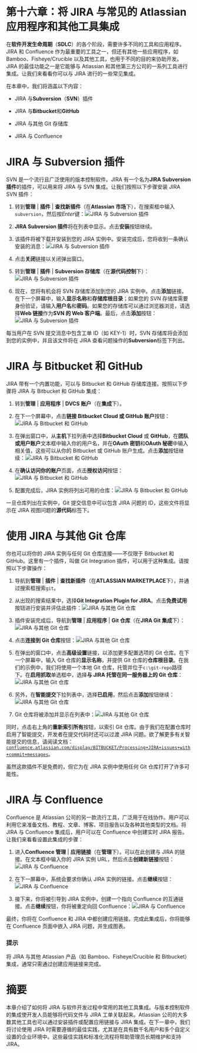 # 第十六章：将 JIRA 与常见的 Atlassian 应用程序和其他工具集成

在**软件开发生命周期**（**SDLC**）的各个阶段，需要许多不同的工具和应用程序。JIRA 和 Confluence 作为最重要的工具之一，但还有其他一些应用程序，如 Bamboo、Fisheye/Crucible 以及其他工具，也用于不同的目的来协助开发。JIRA 的最佳功能之一是它能够与 Atlassian 和其他第三方公司的一系列工具进行集成。让我们来看看你可以与 JIRA 进行的一些常见集成。

在本章中，我们将涵盖以下内容：

+   JIRA 与**Subversion**（**SVN**）插件

+   JIRA 与**Bitbucket**和**GitHub**

+   JIRA 与其他 Git 存储库

+   JIRA 与 Confluence

# JIRA 与 Subversion 插件

SVN 是一个流行且广泛使用的版本控制软件。JIRA 有一个名为**JIRA Subversion 插件**的插件，可以用来将 JIRA 与 SVN 集成。让我们按照以下步骤安装 JIRA SVN 插件：

1.  转到**管理** | **插件** | **查找新插件**（在**Atlassian 市场**下），在搜索框中输入`subversion`，然后按*Enter*键：![JIRA 与 Subversion 插件](img/image_16_001.jpg)

1.  **JIRA Subversion 插件**将在列表中显示。点击**安装**按钮继续。

1.  该插件将被下载并安装到您的 JIRA 实例中。安装完成后，您将收到一条确认安装的消息：![JIRA 与 Subversion 插件](img/image_16_002.jpg)

1.  点击**关闭**链接以关闭弹出窗口。

1.  转到**管理** | **插件** | **Subversion 存储库**（在**源代码控制**下）：![JIRA 与 Subversion 插件](img/image_16_003.jpg)

1.  现在，您将有机会将 SVN 存储库添加到您的 JIRA 实例中。点击**添加**链接。在下一个屏幕中，输入**显示名称**和**存储库根目录**；如果您的 SVN 存储库需要身份验证，请输入**用户名**和**密码**。如果您的存储库可以通过浏览器浏览，请选择**Web 链接**作为**SVN 的 Web 客户端**。最后，点击**添加**按钮：![JIRA 与 Subversion 插件](img/image_16_004.jpg)

每当用户在 SVN 提交消息中包含工单 ID（如 KEY-1）时，SVN 存储库将会添加到您的实例中，并且该文件将在 JIRA 查看问题操作的**Subversion**标签下列出。

# JIRA 与 Bitbucket 和 GitHub

JIRA 带有一个内置功能，可以与 Bitbucket 和 GitHub 存储库连接。按照以下步骤将 JIRA 与 Bitbucket 和 GitHub 集成：

1.  转到**管理** | **应用程序** | **DVCS 账户**（在**集成**下）。

1.  在下一个屏幕中，点击**链接 Bitbucket Cloud 或 GitHub 账户**按钮：![JIRA 与 Bitbucket 和 GitHub](img/image_16_005.jpg)

1.  在弹出窗口中，从**主机**下拉列表中选择**Bitbucket Cloud** 或 **GitHub**，在**团队或用户账户**文本框中输入你的用户名，并在**OAuth 密钥**和**OAuth 秘密**中输入相关值，这些可以从你的 Bitbucket 或 GitHub 账户生成。点击**添加**按钮继续：![JIRA 与 Bitbucket 和 GitHub](img/image_16_006.jpg)

1.  在**确认访问你的账户**页面，点击**授权访问**按钮：![JIRA 与 Bitbucket 和 GitHub](img/image_16_007.jpg)

1.  配置完成后，JIRA 实例将列出可用的仓库：![JIRA 与 Bitbucket 和 GitHub](img/image_16_008.jpg)

一旦仓库列出在实例中，Git 提交信息中可以包含 JIRA 问题的 ID，这些文件将显示在 JIRA 视图问题的**源代码**标签下。

# 使用 JIRA 与其他 Git 仓库

你也可以将你的 JIRA 实例与任何 Git 仓库连接——不仅限于 Bitbucket 和 GitHub。这里有一个插件，叫做 Git Integration 插件，可以用于这种集成。请按照以下步骤操作：

1.  导航到**管理** | **插件** | **查找新插件**（在**ATLASSIAN MARKETPLACE**下），并通过搜索框搜索`git`。

1.  从出现的搜索结果中，选择**Git Integration Plugin for JIRA**。点击**免费试用**按钮进行安装并评估此插件：![JIRA 与其他 Git 仓库](img/image_16_009.jpg)

1.  插件安装完成后，导航到**管理** | **应用程序** | **Git 仓库**（在**JIRA Git 集成**下）：![JIRA 与其他 Git 仓库](img/image_16_010.jpg)

1.  点击**连接到 Git 仓库**按钮：![JIRA 与其他 Git 仓库](img/image_16_011.jpg)

1.  在弹出的窗口中，点击**高级设置**链接，以添加更多配置选项的 Git 仓库。在下一个屏幕中，输入 Git 仓库的**显示名称**，并提供 Git 仓库的**仓库根目录**。在我们的示例中，我们将使用一个本地 Git 仓库，托管并位于`c:\git-repo`路径下。在**启用抓取**单选框中，选择**与 JIRA 托管在同一服务器上的 Git 仓库**：![JIRA 与其他 Git 仓库](img/image_16_012.jpg)

1.  另外，在**智能提交**下拉列表中，选择**已启用**，然后点击**添加**按钮继续：![JIRA 与其他 Git 仓库](img/image_16_013.jpg)

1.  Git 仓库将被添加并显示在列表中：![JIRA 与其他 Git 仓库](img/image_16_014.jpg)

同时，点击右上角的**重新索引所有**按钮，以索引 Git 仓库。由于我们在配置仓库时启用了智能提交，开发者在提交代码时还可以过渡 JIRA 问题。欲了解更多有关智能提交的信息，请阅读文档：[`confluence.atlassian.com/display/BITBUCKET/Processing+JIRA+issues+with+commit+messages`](https://confluence.atlassian.com/display/BITBUCKET/Processing+JIRA+issues+with+commit+messages)。

虽然这款插件不是免费的，但它为在 JIRA 实例中使用任何 Git 仓库打开了许多可能性。

# JIRA 与 Confluence

Confluence 是 Atlassian 公司的另一款流行工具，广泛用于在线协作。用户可以利用它来准备文档、教程、文章、博客、项目报告以及各种其他类型的文档。将 JIRA 与 Confluence 集成后，用户可以在 Confluence 中创建实时 JIRA 报告。让我们来看看设置此集成的步骤：

1.  进入**Confluence 管理** | **应用链接**（在**管理**下）。可以在此创建与 JIRA 的链接。在文本框中输入你的 JIRA 实例 URL，然后点击**创建新链接**按钮：![JIRA 与 Confluence](img/image_16_015.jpg)

1.  在下一屏幕中，系统会要求你确认 JIRA 实例的链接。点击**继续**按钮：![JIRA 与 Confluence](img/image_16_016.jpg)

1.  接下来，你将被引导到 JIRA 实例中，创建一个指向 Confluence 的互通链接。点击**继续**按钮，你将被重定向回 Confluence：![JIRA 与 Confluence](img/image_16_017.jpg)

最终，你将在 Confluence 和 JIRA 中都创建应用链接。完成此集成后，你将能够在 Confluence 页面中嵌入 JIRA 问题，并生成图表。

### 提示

将 JIRA 与其他 Atlassian 产品（如 Bamboo、Fisheye/Crucible 和 Bitbucket）集成，通常只需通过创建应用链接来完成。

# 摘要

本章介绍了如何将 JIRA 与软件开发过程中常用的其他工具集成。与版本控制软件的集成使开发人员能够将代码文件与 JIRA 工单关联起来。Atlassian 公司的大多数其他工具也可以通过安装插件或配置应用链接与 JIRA 集成。在下一章中，我们将讨论使用 JIRA 时需要遵循的最佳实践，尤其是在具有数千名用户和多个自定义设置的企业环境中。这些最佳实践和标准化流程将帮助管理员长期维护和支持 JIRA。
